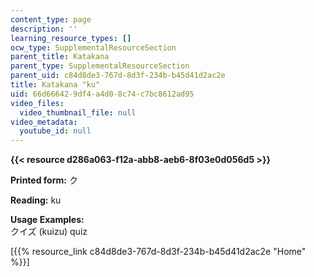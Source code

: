 ```yaml
---
content_type: page
description: ''
learning_resource_types: []
ocw_type: SupplementalResourceSection
parent_title: Katakana
parent_type: SupplementalResourceSection
parent_uid: c84d8de3-767d-8d3f-234b-b45d41d2ac2e
title: Katakana "ku"
uid: 66d66642-9df4-a4d0-8c74-c7bc8612ad95
video_files:
  video_thumbnail_file: null
video_metadata:
  youtube_id: null
---
```


**{{< resource d286a063-f12a-abb8-aeb6-8f03e0d056d5 >}}**

**Printed form:** ク

**Reading:** ku

**Usage Examples:**  
クイズ (kuizu) quiz

\[{{% resource_link c84d8de3-767d-8d3f-234b-b45d41d2ac2e "Home" %}}\]